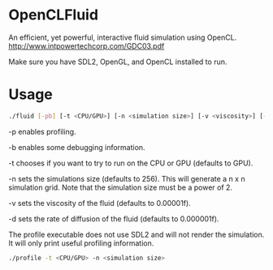 # OpenCLFluid
An efficient, yet powerful, interactive fluid simulation using OpenCL.
http://www.intpowertechcorp.com/GDC03.pdf

Make sure you have SDL2, OpenGL, and OpenCL installed to run.

# Usage
```Bash
./fluid [-pb] [-t <CPU/GPU>] [-n <simulation size>] [-v <viscosity>] [-d <rate of diffusion>]
```

-p enables profiling.

-b enables some debugging information.

-t chooses if you want to try to run on the CPU or GPU (defaults to GPU).

-n sets the simulations size (defaults to 256). This will generate a n x n simulation grid. Note that the simulation size must be a power of 2.

-v sets the viscosity of the fluid (defaults to 0.00001f).

-d sets the rate of diffusion of the fluid (defaults to 0.000001f).


The profile executable does not use SDL2 and will not render the simulation. It will only print useful profiling information.

```Bash
./profile -t <CPU/GPU> -n <simulation size>
```
